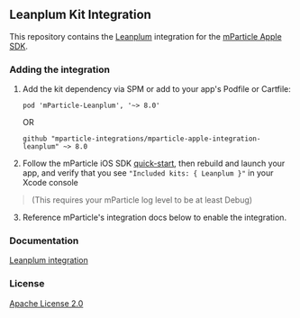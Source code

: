 ## Leanplum Kit Integration

This repository contains the [Leanplum](https://www.leanplum.com) integration for the [mParticle Apple SDK](https://github.com/mParticle/mparticle-apple-sdk).

### Adding the integration

1. Add the kit dependency via SPM or add to your app's Podfile or Cartfile:

    ```
    pod 'mParticle-Leanplum', '~> 8.0'
    ```

    OR

    ```
    github "mparticle-integrations/mparticle-apple-integration-leanplum" ~> 8.0
    ```

2. Follow the mParticle iOS SDK [quick-start](https://github.com/mParticle/mparticle-apple-sdk), then rebuild and launch your app, and verify that you see `"Included kits: { Leanplum }"` in your Xcode console 

> (This requires your mParticle log level to be at least Debug)

3. Reference mParticle's integration docs below to enable the integration.

### Documentation

[Leanplum integration](https://docs.mparticle.com/integrations/leanplum/event/)

### License

[Apache License 2.0](http://www.apache.org/licenses/LICENSE-2.0)
